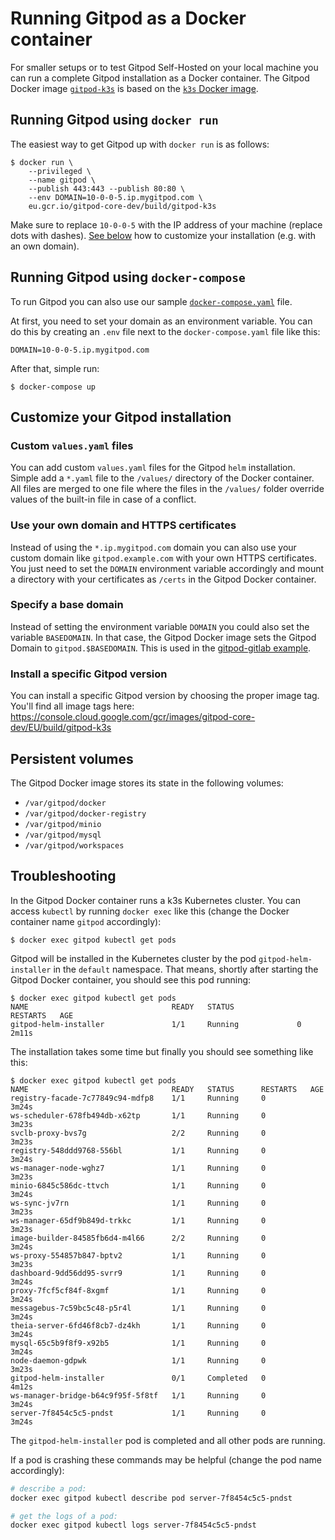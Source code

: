 # Running Gitpod as a Docker container

For smaller setups or to test Gitpod Self-Hosted on your local machine you can run a complete Gitpod installation as a Docker container. The Gitpod Docker image [`gitpod-k3s`](https://console.cloud.google.com/gcr/images/gitpod-core-dev/EU/build/gitpod-k3s) is based on the [`k3s` Docker image](https://hub.docker.com/r/rancher/k3s).

## Running Gitpod using `docker run`

The easiest way to get Gitpod up with `docker run` is as follows:

```
$ docker run \
    --privileged \
    --name gitpod \
    --publish 443:443 --publish 80:80 \
    --env DOMAIN=10-0-0-5.ip.mygitpod.com \
    eu.gcr.io/gitpod-core-dev/build/gitpod-k3s
```

Make sure to replace `10-0-0-5` with the IP address of your machine (replace dots with dashes). [See below](#customize-your-gitpod-installation) how to customize your installation (e.g. with an own domain).

## Running Gitpod using `docker-compose`

To run Gitpod you can also use our sample [`docker-compose.yaml`](./examples/gitpod/docker-compose.yaml) file.

At first, you need to set your domain as an environment variable. You can do this by creating an `.env` file next to the `docker-compose.yaml` file like this:

```
DOMAIN=10-0-0-5.ip.mygitpod.com
```

After that, simple run:
```
$ docker-compose up
```

## Customize your Gitpod installation

### Custom `values.yaml` files

You can add custom `values.yaml` files for the Gitpod `helm` installation. Simple add a `*.yaml` file to the `/values/` directory of the Docker container. All files are merged to one file where the files in the `/values/` folder override values of the built-in file in case of a conflict.

### Use your own domain and HTTPS certificates

Instead of using the `*.ip.mygitpod.com` domain you can also use your custom domain like `gitpod.example.com` with your own HTTPS certificates. You just need to set the `DOMAIN` environment variable accordingly and mount a directory with your certificates as `/certs` in the Gitpod Docker container.

### Specify a base domain

Instead of setting the environment variable `DOMAIN` you could also set the variable `BASEDOMAIN`. In that case, the Gitpod Docker image sets the Gitpod Domain to `gitpod.$BASEDOMAIN`. This is used in the [gitpod-gitlab example](./examples/gitpod-gitlab/docker-compose.yaml).

### Install a specific Gitpod version

You can install a specific Gitpod version by choosing the proper image tag. You'll find all image tags here: https://console.cloud.google.com/gcr/images/gitpod-core-dev/EU/build/gitpod-k3s


## Persistent volumes

The Gitpod Docker image stores its state in the following volumes:

- `/var/gitpod/docker`
- `/var/gitpod/docker-registry`
- `/var/gitpod/minio`
- `/var/gitpod/mysql`
- `/var/gitpod/workspaces`


## Troubleshooting

In the Gitpod Docker container runs a k3s Kubernetes cluster. You can access `kubectl` by running `docker exec` like this (change the Docker container name `gitpod` accordingly):
```
$ docker exec gitpod kubectl get pods
```

Gitpod will be installed in the Kubernetes cluster by the pod `gitpod-helm-installer` in the `default` namespace. That means, shortly after starting the Gitpod Docker container, you should see this pod running:
```
$ docker exec gitpod kubectl get pods
NAME                                READY   STATUS              RESTARTS   AGE
gitpod-helm-installer               1/1     Running             0          2m11s
```

The installation takes some time but finally you should see something like this:
```
$ docker exec gitpod kubectl get pods
NAME                                READY   STATUS      RESTARTS   AGE
registry-facade-7c77849c94-mdfp8    1/1     Running     0          3m24s
ws-scheduler-678fb494db-x62tp       1/1     Running     0          3m23s
svclb-proxy-bvs7g                   2/2     Running     0          3m23s
registry-548ddd9768-556bl           1/1     Running     0          3m24s
ws-manager-node-wghz7               1/1     Running     0          3m23s
minio-6845c586dc-ttvch              1/1     Running     0          3m24s
ws-sync-jv7rn                       1/1     Running     0          3m23s
ws-manager-65df9b849d-trkkc         1/1     Running     0          3m23s
image-builder-84585fb6d4-m4l66      2/2     Running     0          3m24s
ws-proxy-554857b847-bptv2           1/1     Running     0          3m23s
dashboard-9dd56dd95-svrr9           1/1     Running     0          3m24s
proxy-7fcf5cf84f-8xgmf              1/1     Running     0          3m24s
messagebus-7c59bc5c48-p5r4l         1/1     Running     0          3m24s
theia-server-6fd46f8cb7-dz4kh       1/1     Running     0          3m24s
mysql-65c5b9f8f9-x92b5              1/1     Running     0          3m24s
node-daemon-gdpwk                   1/1     Running     0          3m23s
gitpod-helm-installer               0/1     Completed   0          4m12s
ws-manager-bridge-b64c9f95f-5f8tf   1/1     Running     0          3m24s
server-7f8454c5c5-pndst             1/1     Running     0          3m24s
```
The `gitpod-helm-installer` pod is completed and all other pods are running.

If a pod is crashing these commands may be helpful (change the pod name accordingly):
```bash
# describe a pod:
docker exec gitpod kubectl describe pod server-7f8454c5c5-pndst

# get the logs of a pod:
docker exec gitpod kubectl logs server-7f8454c5c5-pndst
```
